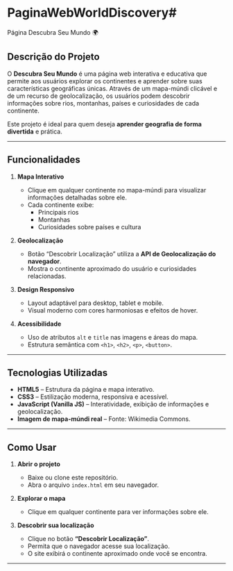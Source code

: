 # PaginaWebWorldDiscovery# 
Página Descubra Seu Mundo 🌍

## Descrição do Projeto
O **Descubra Seu Mundo** é uma página web interativa e educativa que permite aos usuários explorar os continentes e aprender sobre suas características geográficas únicas. Através de um mapa-múndi clicável e de um recurso de geolocalização, os usuários podem descobrir informações sobre rios, montanhas, países e curiosidades de cada continente.

Este projeto é ideal para quem deseja **aprender geografia de forma divertida** e prática.

---

## Funcionalidades

1. **Mapa Interativo**
   - Clique em qualquer continente no mapa-múndi para visualizar informações detalhadas sobre ele.
   - Cada continente exibe:
     - Principais rios
     - Montanhas
     - Curiosidades sobre países e cultura

2. **Geolocalização**
   - Botão “Descobrir Localização” utiliza a **API de Geolocalização do navegador**.
   - Mostra o continente aproximado do usuário e curiosidades relacionadas.

3. **Design Responsivo**
   - Layout adaptável para desktop, tablet e mobile.
   - Visual moderno com cores harmoniosas e efeitos de hover.

4. **Acessibilidade**
   - Uso de atributos `alt` e `title` nas imagens e áreas do mapa.
   - Estrutura semântica com `<h1>`, `<h2>`, `<p>`, `<button>`.

---

## Tecnologias Utilizadas

- **HTML5** – Estrutura da página e mapa interativo.
- **CSS3** – Estilização moderna, responsiva e acessível.
- **JavaScript (Vanilla JS)** – Interatividade, exibição de informações e geolocalização.
- **Imagem de mapa-múndi real** – Fonte: Wikimedia Commons.

---

## Como Usar

1. **Abrir o projeto**
   - Baixe ou clone este repositório.
   - Abra o arquivo `index.html` em seu navegador.

2. **Explorar o mapa**
   - Clique em qualquer continente para ver informações sobre ele.

3. **Descobrir sua localização**
   - Clique no botão **“Descobrir Localização”**.
   - Permita que o navegador acesse sua localização.
   - O site exibirá o continente aproximado onde você se encontra.

---

